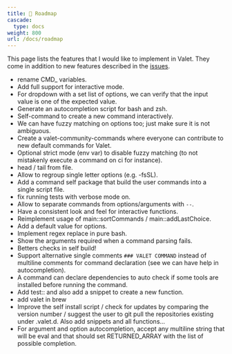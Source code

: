 ```yaml
---
title: 🔭 Roadmap
cascade:
  type: docs
weight: 800
url: /docs/roadmap
---
```


This page lists the features that I would like to implement in Valet. They come in addition to new features described in the [issues][valet-issues].

- rename CMD_ variables.
- Add full support for interactive mode.
- For dropdown with a set list of options, we can verify that the input value is one of the expected value.
- Generate an autocompletion script for bash and zsh.
- Self-command to create a new command interactively.
- We can have fuzzy matching on options too; just make sure it is not ambiguous.
- Create a valet-community-commands where everyone can contribute to new default commands for Valet.
- Optional strict mode (env var) to disable fuzzy matching (to not mistakenly execute a command on ci for instance).
- head / tail from file.
- Allow to regroup single letter options (e.g. -fsSL).
- Add a command self package that build the user commands into a single script file.
- fix running tests with verbose mode on.
- Allow to separate commands from options/arguments with `--`.
- Have a consistent look and feel for interactive functions.
- Reimplement usage of main::sortCommands / main::addLastChoice.
- Add a default value for options.
- Implement regex replace in pure bash.
- Show the arguments required when a command parsing fails.
- Betters checks in self build!
- Support alternative single comments `### VALET COMMAND` instead of multiline comments for command declaration (see we can have help in autocompletion).
- A command can declare dependencies to auto check if some tools are installed before running the command.
- Add test:: and also add a snippet to create a new function.
- add valet in brew
- Improve the self install script / check for updates by comparing the version number / suggest the user to git pull the repositories existing under .valet.d. Also add snippets and all functions...
- For argument and option autocompletion, accept any multiline string that will be eval and that should set RETURNED_ARRAY with the list of possible completion.


[valet-issues]: https://github.com/jcaillon/valet/issues
